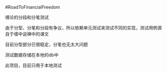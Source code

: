#RoadToFinancialFreedom

缠论的分段和分笔测试

由于分型、分笔和分段有争议，所以依赖单元测试来测试不同的实现，测试用例源自于缠中说禅中的课文

目前分型部分已很稳定，分笔也无太大问题

测试数据存储在本地的db中

此项目，目前只用于本地测试
